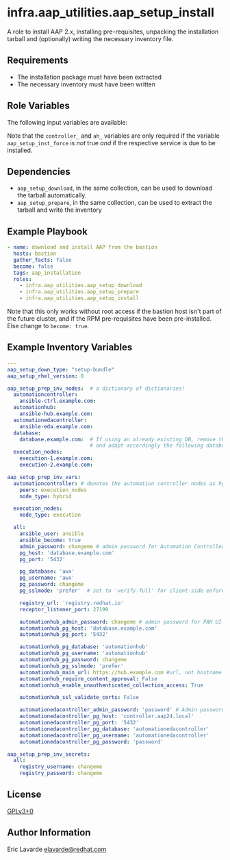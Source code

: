 # infra.aap_utilities.aap\_setup\_install

A role to install AAP 2.x, installing pre-requisites, unpacking the installation tarball and (optionally) writing the necessary inventory file.

## Requirements

* The installation package must have been extracted
* The necessary inventory must have been written

## Role Variables

The following input variables are available:

Note that the `controller_` and `ah_` variables are only required if the variable `aap_setup_inst_force` is _not_ true _and_ if the respective service is due to be installed.

## Dependencies

* `aap_setup_download`, in the same collection, can be used to download the tarball automatically.
* `aap_setup_prepare`, in the same collection, can be used to extract the tarball and write the inventory

## Example Playbook

```yaml
- name: download and install AAP from the bastion
  hosts: bastion
  gather_facts: false
  become: false
  tags: aap_installation
  roles:
    - infra.aap_utilities.aap_setup_download
    - infra.aap_utilities.aap_setup_prepare
    - infra.aap_utilities.aap_setup_install
```

Note that this only works without root access if the bastion host isn't part of the future cluster,
and if the RPM pre-requisites have been pre-installed.
Else change to `become: true`.

## Example Inventory Variables

```yaml
---
aap_setup_down_type: "setup-bundle"
aap_setup_rhel_version: 8

aap_setup_prep_inv_nodes:  # a dictionary of dictionaries!
  automationcontroller:
    ansible-ctrl.example.com:
  automationhub:
    ansible-hub.example.com:
  automationedacontroller:
    ansible-eda.example.com:
  database:
    database.example.com:  # If using an already existing DB, remove this group/node
                           # and adapt accordingly the following database related values
  execution_nodes:
    execution-1.example.com:
    execution-2.example.com:

aap_setup_prep_inv_vars:
  automationcontroller: # denotes the automation controller nodes as hybrid nodes (both controller and execution)
    peers: execution_nodes
    node_type: hybrid

  execution_nodes:
    node_type: execution

  all:
    ansible_user: ansible
    ansible_become: true
    admin_password: changeme # admin password for Automation Controller UI
    pg_host: 'database.example.com'
    pg_port: '5432'

    pg_database: 'awx'
    pg_username: 'awx'
    pg_password: changeme
    pg_sslmode: 'prefer'  # set to 'verify-full' for client-side enforced SSL

    registry_url: 'registry.redhat.io'
    receptor_listener_port: 27199

    automationhub_admin_password: changeme # admin password for PAH UI
    automationhub_pg_host: 'database.example.com'
    automationhub_pg_port: '5432'

    automationhub_pg_database: 'automationhub'
    automationhub_pg_username: 'automationhub'
    automationhub_pg_password: changeme
    automationhub_pg_sslmode: 'prefer'
    automationhub_main_url: https://hub.example.com #url, not hostname
    automationhub_require_content_approval: False
    automationhub_enable_unauthenticated_collection_access: True

    automationhub_ssl_validate_certs: False

    automationedacontroller_admin_password: 'password' # Admin password for EDA UI
    automationedacontroller_pg_host: 'controller.aap24.local'
    automationedacontroller_pg_port: '5432'
    automationedacontroller_pg_database: 'automationedacontroller'
    automationedacontroller_pg_username: 'automationedacontroller'
    automationedacontroller_pg_password: 'password'

aap_setup_prep_inv_secrets:
  all:
    registry_username: changeme
    registry_password: changeme
```

## License

[GPLv3+0](https://github.com/redhat-cop/aap_utilities#licensing)

## Author Information

Eric Lavarde <elavarde@redhat.com>
